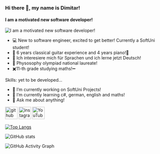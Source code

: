 ### Hi there 👋, my name is Dimitar!
#### I am a motivated new software developer!
![I am a motivated new software developer!](https://arturssmirnovs.github.io/github-profile-readme-generator/images/banner.png)

- 💻 New to software engineer, excited to get better! Currently a SoftUni student!
- 🎸 6 years classical guitar experience and 4 years piano!🎹
- 💬 Ich interesiere mich für Sprachen und ich lerne jetzt Deutsch!
- 🥸 Physosophy olympiad national laureate!
- ✖️11-th grade studying maths!➖

Skills: yet to be developed...

- 🔭 I’m currently working on SoftUni Projects! 
- 🌱 I’m currently learning c#, german, english and maths! 
- 💬 Ask me about anything! 


[<img src='https://cdn.jsdelivr.net/npm/simple-icons@3.0.1/icons/github.svg' alt='github' height='40'>](https://github.com/Stoymirov)  [<img src='https://cdn.jsdelivr.net/npm/simple-icons@3.0.1/icons/instagram.svg' alt='instagram' height='40'>](https://www.instagram.com/dimitar__stoymirov/)  [<img src='https://cdn.jsdelivr.net/npm/simple-icons@3.0.1/icons/youtube.svg' alt='YouTube' height='40'>](https://www.youtube.com/channel/https://www.youtube.com/channel/UC4hiIifWyWKz8HNGKbSg6Xw)  

[![Top Langs](https://github-readme-stats.vercel.app/api/top-langs/?username=Stoymirov)](https://github.com/anuraghazra/github-readme-stats)

![GitHub stats](https://github-readme-stats.vercel.app/api?username=Stoymirov&show_icons=true)  

![GitHub Activity Graph](https://activity-graph.herokuapp.com/graph?username=Stoymirov)  



<!---
Stoymirov/Stoymirov is a ✨ special ✨ repository because its `README.md` (this file) appears on your GitHub profile.
You can click the Preview link to take a look at your changes.
--->
